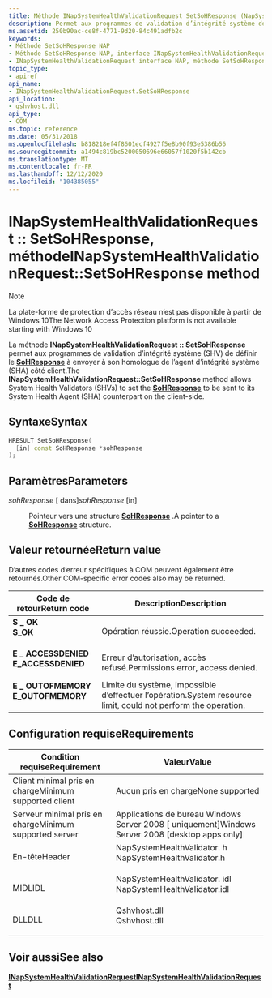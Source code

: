 ```yaml
---
title: Méthode INapSystemHealthValidationRequest SetSoHResponse (NapSystemHealthValidator. h)
description: Permet aux programmes de validation d’intégrité système de définir le SoHResponse à envoyer à son homologue de l’agent d’intégrité système (SHA) côté client.
ms.assetid: 250b90ac-ce8f-4771-9d20-84c491adfb2c
keywords:
- Méthode SetSoHResponse NAP
- Méthode SetSoHResponse NAP, interface INapSystemHealthValidationRequest
- INapSystemHealthValidationRequest interface NAP, méthode SetSoHResponse
topic_type:
- apiref
api_name:
- INapSystemHealthValidationRequest.SetSoHResponse
api_location:
- qshvhost.dll
api_type:
- COM
ms.topic: reference
ms.date: 05/31/2018
ms.openlocfilehash: b818218ef4f8601ecf4927f5e8b90f93e5386b56
ms.sourcegitcommit: a1494c819bc5200050696e66057f1020f5b142cb
ms.translationtype: MT
ms.contentlocale: fr-FR
ms.lasthandoff: 12/12/2020
ms.locfileid: "104385055"
---
```

# <a name="inapsystemhealthvalidationrequestsetsohresponse-method"></a><span data-ttu-id="20f7f-106">INapSystemHealthValidationRequest :: SetSoHResponse, méthode</span><span class="sxs-lookup"><span data-stu-id="20f7f-106">INapSystemHealthValidationRequest::SetSoHResponse method</span></span>

> [!Note]  
> <span data-ttu-id="20f7f-107">La plate-forme de protection d’accès réseau n’est pas disponible à partir de Windows 10</span><span class="sxs-lookup"><span data-stu-id="20f7f-107">The Network Access Protection platform is not available starting with Windows 10</span></span>

 

<span data-ttu-id="20f7f-108">La méthode **INapSystemHealthValidationRequest :: SetSoHResponse** permet aux programmes de validation d’intégrité système (SHV) de définir le [**SoHResponse**](/windows/win32/api/naptypes/ns-naptypes-soh) à envoyer à son homologue de l’agent d’intégrité système (SHA) côté client.</span><span class="sxs-lookup"><span data-stu-id="20f7f-108">The **INapSystemHealthValidationRequest::SetSoHResponse** method allows System Health Validators (SHVs) to set the [**SoHResponse**](/windows/win32/api/naptypes/ns-naptypes-soh) to be sent to its System Health Agent (SHA) counterpart on the client-side.</span></span>

## <a name="syntax"></a><span data-ttu-id="20f7f-109">Syntaxe</span><span class="sxs-lookup"><span data-stu-id="20f7f-109">Syntax</span></span>


```C++
HRESULT SetSoHResponse(
  [in] const SoHResponse *sohResponse
);
```



## <a name="parameters"></a><span data-ttu-id="20f7f-110">Paramètres</span><span class="sxs-lookup"><span data-stu-id="20f7f-110">Parameters</span></span>

<dl> <dt>

<span data-ttu-id="20f7f-111">*sohResponse* \[ dans\]</span><span class="sxs-lookup"><span data-stu-id="20f7f-111">*sohResponse* \[in\]</span></span>
</dt> <dd>

<span data-ttu-id="20f7f-112">Pointeur vers une structure [**SoHResponse**](/windows/win32/api/naptypes/ns-naptypes-soh) .</span><span class="sxs-lookup"><span data-stu-id="20f7f-112">A pointer to a [**SoHResponse**](/windows/win32/api/naptypes/ns-naptypes-soh) structure.</span></span>

</dd> </dl>

## <a name="return-value"></a><span data-ttu-id="20f7f-113">Valeur retournée</span><span class="sxs-lookup"><span data-stu-id="20f7f-113">Return value</span></span>

<span data-ttu-id="20f7f-114">D’autres codes d’erreur spécifiques à COM peuvent également être retournés.</span><span class="sxs-lookup"><span data-stu-id="20f7f-114">Other COM-specific error codes also may be returned.</span></span>



| <span data-ttu-id="20f7f-115">Code de retour</span><span class="sxs-lookup"><span data-stu-id="20f7f-115">Return code</span></span>                                                                                     | <span data-ttu-id="20f7f-116">Description</span><span class="sxs-lookup"><span data-stu-id="20f7f-116">Description</span></span>                                                        |
|-------------------------------------------------------------------------------------------------|--------------------------------------------------------------------|
| <dl> <span data-ttu-id="20f7f-117"><dt>**S \_ OK**</dt></span><span class="sxs-lookup"><span data-stu-id="20f7f-117"><dt>**S\_OK** </dt></span></span> </dl>           | <span data-ttu-id="20f7f-118">Opération réussie.</span><span class="sxs-lookup"><span data-stu-id="20f7f-118">Operation succeeded.</span></span><br/>                                    |
| <dl> <span data-ttu-id="20f7f-119"><dt>**E \_ ACCESSDENIED**</dt></span><span class="sxs-lookup"><span data-stu-id="20f7f-119"><dt>**E\_ACCESSDENIED** </dt></span></span> </dl> | <span data-ttu-id="20f7f-120">Erreur d’autorisation, accès refusé.</span><span class="sxs-lookup"><span data-stu-id="20f7f-120">Permissions error, access denied.</span></span><br/>                       |
| <dl> <span data-ttu-id="20f7f-121"><dt>**E \_ OUTOFMEMORY**</dt></span><span class="sxs-lookup"><span data-stu-id="20f7f-121"><dt>**E\_OUTOFMEMORY** </dt></span></span> </dl>  | <span data-ttu-id="20f7f-122">Limite du système, impossible d’effectuer l’opération.</span><span class="sxs-lookup"><span data-stu-id="20f7f-122">System resource limit, could not perform the operation.</span></span><br/> |



 

## <a name="requirements"></a><span data-ttu-id="20f7f-123">Configuration requise</span><span class="sxs-lookup"><span data-stu-id="20f7f-123">Requirements</span></span>



| <span data-ttu-id="20f7f-124">Condition requise</span><span class="sxs-lookup"><span data-stu-id="20f7f-124">Requirement</span></span> | <span data-ttu-id="20f7f-125">Valeur</span><span class="sxs-lookup"><span data-stu-id="20f7f-125">Value</span></span> |
|-------------------------------------|---------------------------------------------------------------------------------------------------------|
| <span data-ttu-id="20f7f-126">Client minimal pris en charge</span><span class="sxs-lookup"><span data-stu-id="20f7f-126">Minimum supported client</span></span><br/> | <span data-ttu-id="20f7f-127">Aucun pris en charge</span><span class="sxs-lookup"><span data-stu-id="20f7f-127">None supported</span></span><br/>                                                                               |
| <span data-ttu-id="20f7f-128">Serveur minimal pris en charge</span><span class="sxs-lookup"><span data-stu-id="20f7f-128">Minimum supported server</span></span><br/> | <span data-ttu-id="20f7f-129">Applications de bureau Windows Server 2008 \[ uniquement\]</span><span class="sxs-lookup"><span data-stu-id="20f7f-129">Windows Server 2008 \[desktop apps only\]</span></span><br/>                                                    |
| <span data-ttu-id="20f7f-130">En-tête</span><span class="sxs-lookup"><span data-stu-id="20f7f-130">Header</span></span><br/>                   | <dl> <span data-ttu-id="20f7f-131"><dt>NapSystemHealthValidator. h</dt></span><span class="sxs-lookup"><span data-stu-id="20f7f-131"><dt>NapSystemHealthValidator.h</dt></span></span> </dl>   |
| <span data-ttu-id="20f7f-132">MIDL</span><span class="sxs-lookup"><span data-stu-id="20f7f-132">IDL</span></span><br/>                      | <dl> <span data-ttu-id="20f7f-133"><dt>NapSystemHealthValidator. idl</dt></span><span class="sxs-lookup"><span data-stu-id="20f7f-133"><dt>NapSystemHealthValidator.idl</dt></span></span> </dl> |
| <span data-ttu-id="20f7f-134">DLL</span><span class="sxs-lookup"><span data-stu-id="20f7f-134">DLL</span></span><br/>                      | <dl> <span data-ttu-id="20f7f-135"><dt>Qshvhost.dll</dt></span><span class="sxs-lookup"><span data-stu-id="20f7f-135"><dt>Qshvhost.dll</dt></span></span> </dl>                 |



## <a name="see-also"></a><span data-ttu-id="20f7f-136">Voir aussi</span><span class="sxs-lookup"><span data-stu-id="20f7f-136">See also</span></span>

<dl> <dt>

[<span data-ttu-id="20f7f-137">**INapSystemHealthValidationRequest**</span><span class="sxs-lookup"><span data-stu-id="20f7f-137">**INapSystemHealthValidationRequest**</span></span>](inapsystemhealthvalidationrequest.md)
</dt> </dl>

 

 





